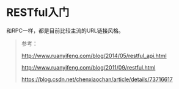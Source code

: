 # RESTful入门

和RPC一样，都是目前比较主流的URL链接风格。





> 参考：
>
> http://www.ruanyifeng.com/blog/2014/05/restful_api.html
>
> http://www.ruanyifeng.com/blog/2011/09/restful.html
>
> https://blog.csdn.net/chenxiaochan/article/details/73716617



